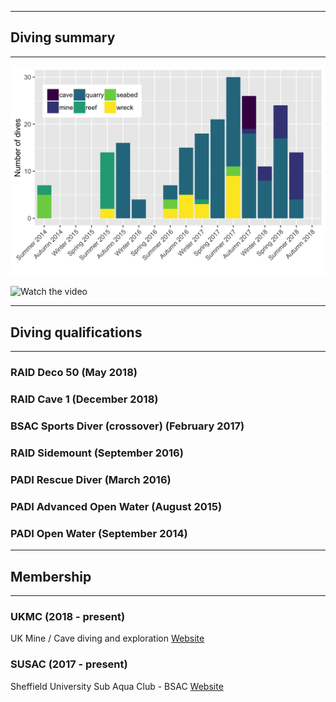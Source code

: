 ___
## Diving summary
___

![](dive_history_env.png)

![![Watch the video](AberLasDeepExit.png)](https://vimeo.com/288444600)
___
## Diving qualifications
___

### RAID Deco 50 (May 2018)

### RAID Cave 1 (December 2018)

### BSAC Sports Diver (crossover) (February 2017)

### RAID Sidemount (September 2016)

### PADI Rescue Diver (March 2016)

### PADI Advanced Open Water (August 2015)

### PADI Open Water (September 2014)

___
## Membership
___

### UKMC (2018 - present)

UK Mine / Cave diving and exploration
[Website](http://www.ukmine-cave.com/)

### SUSAC (2017 - present)

Sheffield University Sub Aqua Club - BSAC
[Website](http://www.susac.com/)